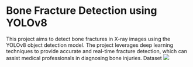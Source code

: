 # Bone Fracture Detection using YOLOv8
 This project aims to detect bone fractures in X-ray images using the YOLOv8 object detection model. The project leverages deep learning techniques to provide accurate and real-time fracture detection, which can assist medical professionals in diagnosing bone injuries.  Dataset
![](https://github.com/user-attachments/assets/5247c724-769c-4528-b961-0b9bafc50856)
